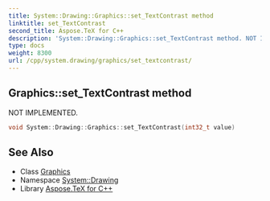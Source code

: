 ```yaml
---
title: System::Drawing::Graphics::set_TextContrast method
linktitle: set_TextContrast
second_title: Aspose.TeX for C++
description: 'System::Drawing::Graphics::set_TextContrast method. NOT IMPLEMENTED in C++.'
type: docs
weight: 8300
url: /cpp/system.drawing/graphics/set_textcontrast/
---
```

## Graphics::set_TextContrast method


NOT IMPLEMENTED.

```cpp
void System::Drawing::Graphics::set_TextContrast(int32_t value)
```


## See Also

* Class [Graphics](../)
* Namespace [System::Drawing](../../)
* Library [Aspose.TeX for C++](../../../)
